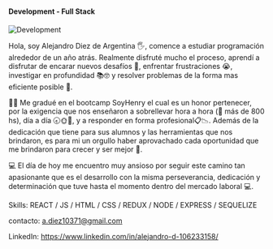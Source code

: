 
###
#### Development - Full Stack
![Development](https://img.freepik.com/vector-premium/codificacion-programacion-desarrollo-web-codigo-computadora-banner-futurista-computadora-portatil_3482-5572.jpg?w=900)


Hola, soy Alejandro Diez de Argentina 🖐, comence a estudiar programación alrededor de un año atrás. Realmente disfruté mucho el proceso, aprendí a disfrutar de encarar nuevos desafíos 💪, enfrentar frustraciones 😭, investigar en profundidad 📚🤓 y resolver problemas de la forma mas eficiente posible 🙌. 

👨‍🎓 Me gradué en el bootcamp SoyHenry el cual es un honor pertenecer, por la exigencia que nos enseñaron a sobrellevar hora a hora (🤯 más de  800 hs), día a día 🕣🌞📅, y a responder en forma profesional📋📉. Además de la dedicación que tiene para sus alumnos y las herramientas que nos brindaron, es para mi un orgullo haber aprovachado cada oportunidad que me brindaron para crecer y ser mejor 🧐. 

💻 El día de hoy me encuentro muy ansioso por seguir este camino tan apasionante que es el desarrollo con la misma perseverancia, dedicación y determinación que tuve hasta el momento dentro del mercado laboral 💻.

Skills:  REACT / JS / HTML / CSS / REDUX / NODE / EXPRESS / SEQUELIZE

 


contacto: a.diez10371@gmail.com

LinkedIn: https://www.linkedin.com/in/alejandro-d-106233158/





